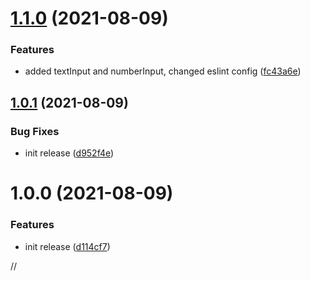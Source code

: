 # [1.1.0](https://github.com/reputabl/reputabl-ui/compare/v1.0.1...v1.1.0) (2021-08-09)


### Features

* added textInput and numberInput, changed eslint config ([fc43a6e](https://github.com/reputabl/reputabl-ui/commit/fc43a6e1d3973837d46609614d913a28a08abe27))

## [1.0.1](https://github.com/reputabl/reputabl-ui/compare/v1.0.0...v1.0.1) (2021-08-09)


### Bug Fixes

* init release ([d952f4e](https://github.com/reputabl/reputabl-ui/commit/d952f4e8933bdc57e4f1ffeaf2ff80ac8901b6a4))

# 1.0.0 (2021-08-09)


### Features

* init release ([d114cf7](https://github.com/reputabl/reputabl-ui/commit/d114cf7c5e3197d1c4a85b7979316d89d4dfa1c2))

//
